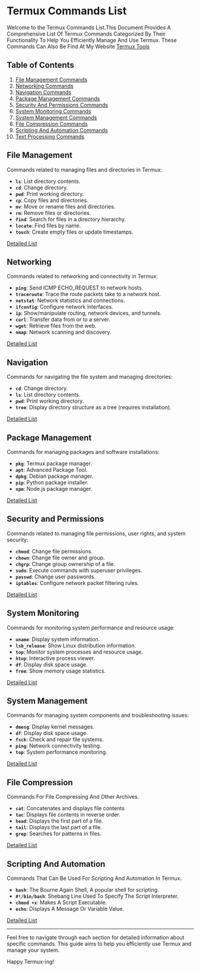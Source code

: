 # Termux Commands List 

Welcome to the Termux Commands List.This Document Provides A Comprehensive List Of Termux Commands Categorized By Their Functionality To Help You Efficiently Manage And Use Termux. These Commands Can Also Be Find At My Website [Termux Tools](https://termuxtools.com)

## Table of Contents

1. [File Management Commands](#file-management)
2. [Networking Commands](#networking)
3. [Navigation Commands](#navigation)
4. [Package Management Commands](#package-management)
5. [Security And Permissions Commands](#security-and-permissions)
6. [System Monitoring Commands](#system-monitoring)
7. [System Management Commands](#system-management)
8. [File Compression Commands](#file-compression)
9. [Scripting And Automation Commands](#scripting-and-automation)
10. [Text Processing Commands](#text-processing)

## File Management

Commands related to managing files and directories in Termux:

- **`ls`**: List directory contents.
- **`cd`**: Change directory.
- **`pwd`**: Print working directory.
- **`cp`**: Copy files and directories.
- **`mv`**: Move or rename files and directories.
- **`rm`**: Remove files or directories.
- **`find`**: Search for files in a directory hierarchy.
- **`locate`**: Find files by name.
- **`touch`**: Create empty files or update timestamps.

[Detailed List](file_management_commands.md)

## Networking

Commands related to networking and connectivity in Termux:

- **`ping`**: Send ICMP ECHO_REQUEST to network hosts.
- **`traceroute`**: Trace the route packets take to a network host.
- **`netstat`**: Network statistics and connections.
- **`ifconfig`**: Configure network interfaces.
- **`ip`**: Show/manipulate routing, network devices, and tunnels.
- **`curl`**: Transfer data from or to a server.
- **`wget`**: Retrieve files from the web.
- **`nmap`**: Network scanning and discovery.

[Detailed List](networking_commands.md)

## Navigation

Commands for navigating the file system and managing directories:

- **`cd`**: Change directory.
- **`ls`**: List directory contents.
- **`pwd`**: Print working directory.
- **`tree`**: Display directory structure as a tree (requires installation).

[Detailed List](navigation_commands.md)

## Package Management

Commands for managing packages and software installations:

- **`pkg`**: Termux package manager.
- **`apt`**: Advanced Package Tool.
- **`dpkg`**: Debian package manager.
- **`pip`**: Python package installer.
- **`npm`**: Node.js package manager.

[Detailed List](package_management_commands.md)

## Security and Permissions

Commands related to managing file permissions, user rights, and system security:

- **`chmod`**: Change file permissions.
- **`chown`**: Change file owner and group.
- **`chgrp`**: Change group ownership of a file.
- **`sudo`**: Execute commands with superuser privileges.
- **`passwd`**: Change user passwords.
- **`iptables`**: Configure network packet filtering rules.

[Detailed List](security_and_permissions_commands.md)

## System Monitoring

Commands for monitoring system performance and resource usage:

- **`uname`**: Display system information.
- **`lsb_release`**: Show Linux distribution information.
- **`top`**: Monitor system processes and resource usage.
- **`htop`**: Interactive process viewer.
- **`df`**: Display disk space usage.
- **`free`**: Show memory usage statistics.

[Detailed List](system_monitoring_commands.md)

## System Management

Commands for managing system components and troubleshooting issues:

- **`dmesg`**: Display kernel messages.
- **`df`**: Display disk space usage.
- **`fsck`**: Check and repair file systems.
- **`ping`**: Network connectivity testing.
- **`top`**: System performance monitoring.

[Detailed List](system_management_commands.md)

## File Compression
Commands For File Compressing And Other Archives.

- **`cat`**: Concatenates and displays file contents
- **`tac`**: Displays file contents in reverse order.
- **`head`**: Displays the first part of a file.
- **`tail`**: Displays the last part of a file.
- **`grep`**: Searches for patterns in files.

[Detailed List](file_compression_commands.md)

## Scripting And Automation
Commands That Can Be Used For Scripting And Automation In Termux.

- **`bash`**: The Bourne Again Shell, A popular shell for scripting.
- **`#!/bin/bash`**: Shebang Line Used To Specify The Script Interpreter.
- **`chmod +x`**: Makes A Script Executable.
- **`echo`**: Displays A Message Or Variable Value.

[Detailed List](scripting_and_automation_commands.md)

---

Feel free to navigate through each section for detailed information about specific commands. This guide aims to help you efficiently use Termux and manage your system.

Happy Termux-ing!
